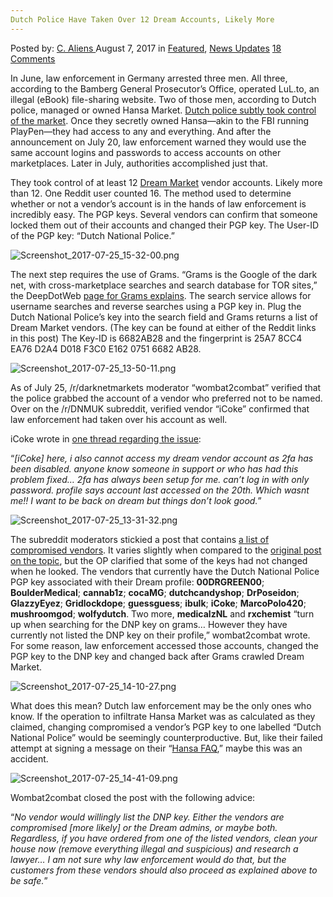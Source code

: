 ```yaml
---
Dutch Police Have Taken Over 12 Dream Accounts, Likely More
---
```

<article class="post-listing post-21786 post type-post status-publish format-standard has-post-thumbnail hentry  tag-2688 tag-accounts tag-dream tag-dutch tag-police">
    <div class="post-inner">
        <span>Posted by: <a href="https://www.deepdotweb.com/author/caliens/" title="">C. Aliens </a></span>
    <span>August 7, 2017</span>
    <span>in <a href="https://www.deepdotweb.com/category/deepdot-news/" rel="category tag">Featured</a>, <a href="https://www.deepdotweb.com/category/news-updates/" rel="category tag">News Updates</a></span>
    <span><a href="https://www.deepdotweb.com/2017/08/07/dutch-police-taken-12-dream-accounts-likely/#comments">18 Comments</a></span>
    </p>
    <div class="clear"></div>
    <div class="entry">
    <p>In June, law enforcement in Germany arrested three men. All three, according to the Bamberg General Prosecutor’s Office, operated LuL.to, an illegal (eBook) file-sharing website. Two of those men, according to Dutch police, managed or owned Hansa Market. <a href="https://www.deepdotweb.com/2017/07/20/globally-coordinated-operation-just-took-alphabay-hansa/">Dutch police subtly took control of the market</a>. Once they secretly owned Hansa—akin to the FBI running PlayPen—they had access to any and everything. And after the announcement on July 20, law enforcement warned they would use the same account logins and passwords to access accounts on other marketplaces. Later in July, authorities accomplished just that.</p>
    <p>They took control of at least 12 <a href="http://www.deepdotweb.com/marketplace-directory/listing/dream-market/">Dream Market</a> vendor accounts. Likely more than 12. One Reddit user counted 16. The method used to determine whether or not a vendor’s account is in the hands of law enforcement is incredibly easy. The PGP keys. Several vendors can confirm that someone locked them out of their accounts and changed their PGP key. The User-ID of the PGP key: “Dutch National Police.”</p>
    <p><img class="wp-image-21793 aligncenter" src="/imgs/2017/08/screenshot_2017-07-25_15-32-00-png.png" alt="Screenshot_2017-07-25_15-32-00.png" srcset="/imgs/2017/08/screenshot_2017-07-25_15-32-00-png.png 676w, /imgs/2017/08/screenshot_2017-07-25_15-32-00-png-300x131.png 300w" sizes="(max-width: 676px) 100vw, 676px" /></p>
    <p>The next step requires the use of Grams. “Grams is the Google of the dark net, with cross-marketplace searches and search database for TOR sites,” the DeepDotWeb <a href="https://www.deepdotweb.com/grams-search-darknet-marketplaces/">page for Grams explains</a>. The search service allows for username searches and reverse searches using a PGP key in. Plug the Dutch National Police’s key into the search field and Grams returns a list of Dream Market vendors. (The key can be found at either of the Reddit links in this post) The Key-ID is 6682AB28 and the fingerprint is 25A7 8CC4 EA76 D2A4 D018 F3C0 E162 0751 6682 AB28.</p>
    <p><img class="wp-image-21794" src="/imgs/2017/08/screenshot_2017-07-25_13-50-11-png.png" alt="Screenshot_2017-07-25_13-50-11.png" srcset="/imgs/2017/08/screenshot_2017-07-25_13-50-11-png.png 834w, /imgs/2017/08/screenshot_2017-07-25_13-50-11-png-300x161.png 300w" sizes="(max-width: 834px) 100vw, 834px" /></p>
    <p>As of July 25, /r/darknetmarkets moderator “wombat2combat” verified that the police grabbed the account of a vendor who preferred not to be named. Over on the /r/DNMUK subreddit, verified vendor “iCoke” confirmed that law enforcement had taken over his account as well.</p>
    <p>iCoke wrote in <a href="https://www.reddit.com/r/DNMUK/comments/6ou7av/dream_2fa_disabled/dkkbmwj/">one thread regarding the issue</a>:</p>
    <p>“<em>[iCoke] here, i also cannot access my dream vendor account as 2fa has been disabled. anyone know someone in support or who has had this problem fixed… 2fa has always been setup for me. can&#8217;t log in with only password. profile says account last accessed on the 20th. Which wasnt me!! I want to be back on dream but things don&#8217;t look good.</em>”</p>
    <p><img class="wp-image-21795 aligncenter" src="/imgs/2017/08/screenshot_2017-07-25_13-31-32-png.png" alt="Screenshot_2017-07-25_13-31-32.png" srcset="/imgs/2017/08/screenshot_2017-07-25_13-31-32-png.png 732w, /imgs/2017/08/screenshot_2017-07-25_13-31-32-png-300x128.png 300w" sizes="(max-width: 732px) 100vw, 732px" /></p>
    <p>The subreddit moderators stickied a post that contains <a href="https://www.reddit.com/r/DarkNetMarkets/comments/6pa47l/many_dream_vendors_compromised/">a list of compromised vendors</a>. It varies slightly when compared to the <a href="https://www.reddit.com/r/DarkNetMarkets/comments/6p9nv4/dream_market_16_compromized_vendors_solid_proof/">original post on the topic</a>, but the OP clarified that some of the keys had not changed when he looked. The vendors that currently have the Dutch National Police PGP key associated with their Dream profile: <strong>00DRGREEN00</strong>; <strong>BoulderMedical</strong>; <strong>cannab1z</strong>; <strong>cocaMG</strong>; <strong>dutchcandyshop</strong>; <strong>DrPoseidon</strong>; <strong>GlazzyEyez</strong>; <strong>Gridlockdope</strong>; <strong>guessguess</strong>; <strong>ibulk</strong>; <strong>iCoke</strong>; <strong>MarcoPolo420</strong>; <strong>mushroomgod</strong>; <strong>wolfydutch</strong>. Two more, <strong>medicalzNL</strong> and <strong>rxchemist</strong> “turn up when searching for the DNP key on grams&#8230; However they have currently not listed the DNP key on their profile,” wombat2combat wrote. For some reason, law enforcement accessed those accounts, changed the PGP key to the DNP key and changed back after Grams crawled Dream Market.</p>
    <p><img class="wp-image-21796 aligncenter" src="/imgs/2017/08/screenshot_2017-07-25_14-10-27-png.png" alt="Screenshot_2017-07-25_14-10-27.png" srcset="/imgs/2017/08/screenshot_2017-07-25_14-10-27-png.png 731w, /imgs/2017/08/screenshot_2017-07-25_14-10-27-png-300x136.png 300w" sizes="(max-width: 731px) 100vw, 731px" /></p>
    <p>What does this mean? Dutch law enforcement may be the only ones who know. If the operation to infiltrate Hansa Market was as calculated as they claimed, changing compromised a vendor’s PGP key to one labelled “Dutch National Police” would be seemingly counterproductive. But, like their failed attempt at signing a message on their “<a href="https://www.deepdotweb.com/2016/10/31/dutch-national-prosecution-service-police-launch-hidden-service-global-darknet-enforcement-operation/">Hansa FAQ</a>,” maybe this was an accident.</p>
    <p><img class="wp-image-21797" src="/imgs/2017/08/screenshot_2017-07-25_14-41-09-png.png" alt="Screenshot_2017-07-25_14-41-09.png" srcset="/imgs/2017/08/screenshot_2017-07-25_14-41-09-png.png 1127w, /imgs/2017/08/screenshot_2017-07-25_14-41-09-png-300x165.png 300w, /imgs/2017/08/screenshot_2017-07-25_14-41-09-png-1024x563.png 1024w" sizes="(max-width: 1127px) 100vw, 1127px" /></p>
    <p>Wombat2combat closed the post with the following advice:</p>
    <p>“<em>No vendor would willingly list the DNP key. Either the vendors are compromised [more likely] or the Dream admins, or maybe both. Regardless, if you have ordered from one of the listed vendors, clean your house now (remove everything illegal and suspicious) and research a lawyer… I am not sure why law enforcement would do that, but the customers from these vendors should also proceed as explained above to be safe.</em>”</p>
    </div>
    <span style="display:none"><a href="https://www.deepdotweb.com/tag/12/" rel="tag">12</a> <a href="https://www.deepdotweb.com/tag/accounts/" rel="tag">accounts</a> <a href="https://www.deepdotweb.com/tag/dream/" rel="tag">dream</a> <a href="https://www.deepdotweb.com/tag/dutch/" rel="tag">dutch</a> <a href="https://www.deepdotweb.com/tag/police/" rel="tag">police</a></span> <span style="display:none" class="updated">2017-08-07</span>
    <div style="display:none" class="vcard author" itemprop="author" itemscope itemtype="http://schema.org/Person"><strong class="fn" itemprop="name"><a href="https://www.deepdotweb.com/author/caliens/" title="Posts by C. Aliens" rel="author">C. Aliens</a></strong></div>
    </div>
</article>

